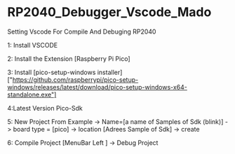 # RP2040_Debugger_Vscode_Mado
Setting Vscode For Compile And Debuging RP2040


1: Install VSCODE 

2: Install the Extension [Raspberry Pi Pico]


3:
Install [pico-setup-windows installer] ["https://github.com/raspberrypi/pico-setup-windows/releases/latest/download/pico-setup-windows-x64-standalone.exe"]

4:Latest Version Pico-Sdk

5:
New Project From Example -> Name=[a name of Samples of Sdk (blink)] -> board type = [pico] -> location [Adrees Sample of Sdk] -> create

6:
Compile Project [MenuBar Left ]  -> Debug Project 
